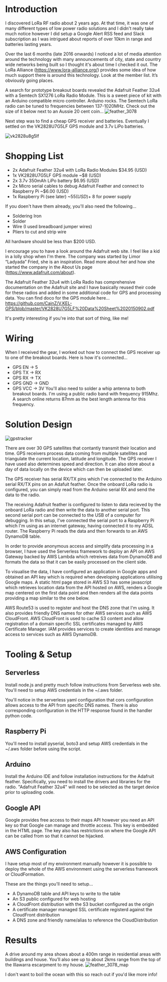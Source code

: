 # Introduction
I discovered LoRa RF radio about 2 years ago. At that time, it was one of many different types of low power radio solutions and I didn't really take much notice however I did setup a Google Alert RSS feed and Slack subscription as I was intrigued about reports of over 10km in range and batteries lasting years.

Over the last 6 months (late 2016 onwards) I noticed a lot of media attention around the technology with many announcements of city, state and country wide networks being built so I thought it's about time I checked it out. The LoRa Alliance (https://www.lora-alliance.org/) provides some idea of how much support there is around this technology. Look at the member list. It’s obviously going places.

A search for prototype breakout boards revealed the Adafruit Feather 32u4 with a Semtech SX1276 LoRa Radio Module. This is a sweet piece of kit with an Arduino compatible micro controller. Arduino rocks. The Semtech LoRa radio can be tuned to frequencies between 137-1020MHz. Check out the size of it below next to an Aussie 20 cent coin…
![feather_3078](https://cloud.githubusercontent.com/assets/4920375/25772034/a2f2a50a-32a4-11e7-862f-2bc6c7d03c20.png)

Next step was to find a cheap GPS receiver and batteries. Eventually I settled on the VK2828U7G5LF GPS module and 3.7v LiPo batteries.

![vk2828u8g5lf](https://cloud.githubusercontent.com/assets/4920375/25771792/db6bf13a-329e-11e7-9a6e-a55ecd2b7c7f.png)

# Shopping List
- 2x Adafruit Feather 32u4 with LoRa Radio Modules $34.95 (USD)
- 1x VK2828U7G5LF GPS module ~$8 (USD)
- 2x 3.7v 350mAh LiPo battery $6.95 (USD)
- 2x Micro serial cables to debug Adafruit Feather and connect to Raspberry Pi ~$6.00 (USD)
- 1x Raspberry Pi (see later) ~$55 (USD) + ~$8 for power supply

If you doen't have them already, you'll also need the following...
- Soldering Iron
- Solder
- Wire (I used breadboard jumper wires)
- Pliers to cut and strip wire

All hardware should be less than $200 USD.

I encourage you to have a look around the Adafruit web site. I feel like a kid in a lolly shop when I'm there. The company was started by Limor “Ladyada” Fried, she is an inspiration. Read more about her and how she started the company in the About Us page (https://www.adafruit.com/about).

The Adafruit Feather 32u4 with LoRa Radio has comprehensive documentation on the Adafruit site and I have basically reused their code for these radios and added in some additional code for GPS and processing data.
You can find doco for the GPS module here…
https://github.com/CainZ/V.KEL-GPS/blob/master/VK2828U7G5LF%20Data%20Sheet%2020150902.pdf

It's pretty interesting if you're into that sort of thing, like me!

# Wiring
When I received the gear, I worked out how to connect the GPS receiver up to one of the breakout boards. Here is how it's connected...
- GPS EN -> 5
- GPS TX -> RX
- GPS RX -> TX
- GPS GND -> GND
- GPS VCC -> 3V
You'll also need to solder a whip antenna to both breakout boards. I'm using a public radio band with frequency 915Mhz. A search online returns 87mm as the best length antenna for this frequency.

# Solution Design
![gpstracker](https://cloud.githubusercontent.com/assets/4920375/25830080/d50b65f4-349d-11e7-8016-5bfe612977ad.png)

There are over 30 GPS satellites that contantly transmit their location and time. GPS receivers process data coming from multiple satellites and triangulate the current location, latitude and longitude. The GPS receiver I have used also determines speed and direction. It can also store about a day of data locally on the device which can then be uploaded later.


The GPS receiver has serial RX/TX pins which I've connected to the Arduino serial RX/TX pins on an Adafuit feather. Once the onboard LoRa radio is configured, you can simply read from the Arduino serial RX and send the data to the radio.

The receiving Adafruit feather is configured to listen to data recieved by the onboard LoRa radio and then write the data to another serial port. This second serial port can be connected to the USB of a computer for debugging. In this setup, I've connected the serial port to a Raspberry Pi which I'm using as an internet gateway, having connected it to my ADSL router. The Raspberry Pi reads the data and then forwards to an AWS DynamoDB table.

In order to provide anonymous access and simplify data processing in a browser, I have used the Serverless framework to deploy an API on AWS Gateway backed by AWS Lambda which retreives data from DynamoDB and formats the data so that it can be easily processed on the client side.
 
To visualise the data, I have configured an application in Google apps and obtained an API key which is required when developing applications utilising Google maps. A static html page stored in AWS S3 has some javascript which retrieves location data from the API hosted on AWS, renders a Google map centered on the first data point and then renders all the data points providing a map similar to the one below.

AWS Route53 is used to register and host the DNS zone that I'm using. It also provides friendly DNS names for other AWS services such as AWS CloudFront. AWS CloudFront is used to cache S3 content and allow registration of a domain specific SSL certificates managed by AWS Certificate Manager. IAM provides services to create identities and manage access to services such as AWS DynamoDB. 

# Tooling & Setup
## Serverless
Install node.js and pretty much follow instructions from Serverless web site. You'll need to setup AWS credentials in the ~/.aws folder.

You'll notice in the serverless yaml configuration that cors configuration allows access to the API from specific DNS names. There is also corresponding configuration in the HTTP response found in the handler python code. 

## Raspberry Pi
You'll need to install pyserial, boto3 and setup AWS credentials in the ~/.aws folder before using the script. 

## Arduino
Install the Arduino IDE and follow installation instructions for the Adafruit feather. Specifically, you need to install the drivers and libraries for the radio. "Adafruit Feather 32u4" will need to be selected as the target device prior to uploading code.

## Google API
Google provides free access to their maps API however you need an API key so that Google can manage and throttle access. This key is embedded in the HTML page. The key also has restrictions on where the Google API can be called from so that it cannot be hijacked.

## AWS Configuration
I have setup most of my environment manually however it is possible to deploy the whole of the AWS environment using the serverless framework or CloudFormation.

These are the things you'll need to setup...
- A DynamoDB table and API keys to write to the table
- An S3 public configured for web hosting
- A CloudFront distribution with the S3 bucket configured as the origin
- A certificate manager managed SSL certificate registerd against the CloudFront distribution
- A DNS zone and friendly name/alias to reference the CloudDistribution

# Results
A drive around my area shows about a 400m range in residential areas with buildings and house. You’ll also see up to about 2kms range from the top of the Illawarra escarpment to my house.
![feather_3078_map](https://cloud.githubusercontent.com/assets/4920375/25830088/dec356e2-349d-11e7-9509-b785966f39fb.png)

I don't want to boil the ocean with this so reach out if you'd like more info!
